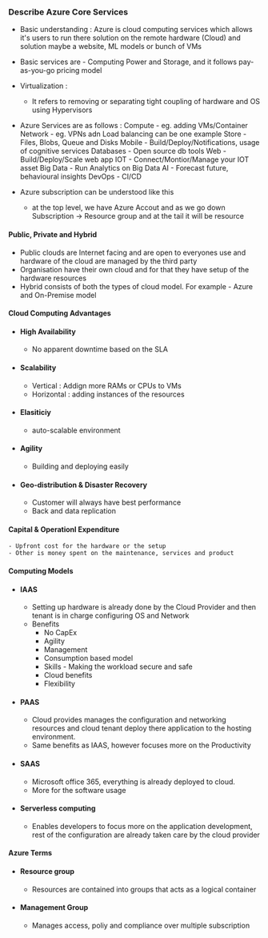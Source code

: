 ### Describe Azure Core Services

- Basic understanding : Azure is cloud computing services which allows it's users to run there solution on the remote hardware (Cloud) and solution maybe a website, ML models or bunch of VMs
- Basic services are - Computing Power and Storage, and it follows pay-as-you-go pricing model

- Virtualization : 
    - It refers to removing or separating tight coupling of hardware and OS using Hypervisors

- Azure Services are as follows  :
    Compute - eg. adding VMs/Container  
    Network - eg. VPNs adn Load balancing can be one example
    Store - Files, Blobs, Queue and Disks
    Mobile - Build/Deploy/Notifications, usage of cognitive services
    Databases - Open source db tools
    Web - Build/Deploy/Scale web app
    IOT - Connect/Montior/Manage your IOT asset
    Big Data - Run Analytics on Big Data
    AI - Forecast future, behavioural insights
    DevOps - CI/CD


- Azure subscription can be understood like this 
    - at the top level, we have Azure Accout and as we go down Subscription -> Resource group and at the tail it will be resource



#### Public, Private and Hybrid 
- Public clouds are Internet facing and are open to everyones use and hardware of the cloud are managed by the third party
- Organisation have their own cloud and for that they have setup of the hardware resources 
- Hybrid consists of both the types of cloud model. For example - Azure and On-Premise model

#### Cloud Computing Advantages

- #### High Availability
    - No apparent downtime based on the SLA

- #### Scalability 
    - Vertical : Addign more RAMs or CPUs to VMs
    - Horizontal : adding instances of the resources

- #### Elasiticiy 
    - auto-scalable environment

- #### Agility 
    - Building and deploying easily

- #### Geo-distribution & Disaster Recovery
    - Customer will always have best performance
    - Back and data replication



#### Capital & Operationl Expenditure
    - Upfront cost for the hardware or the setup
    - Other is money spent on the maintenance, services and product


#### Computing Models
- #### IAAS 
    - Setting up hardware is already done by the Cloud Provider and then tenant is in charge configuring OS and Network
    - Benefits 
        - No CapEx
        - Agility
        - Management
        - Consumption based model
        - Skills - Making the workload secure and safe
        - Cloud benefits
        - Flexibility 
- #### PAAS
    - Cloud provides manages the configuration and networking resources and cloud tenant deploy there application to the hosting environment.
    - Same benefits as IAAS, however focuses more on the Productivity
- #### SAAS
    - Microsoft office 365, everything is already deployed to cloud.
    - More for the software usage 
- #### Serverless computing
    - Enables developers to focus more on the application development, rest of the configuration are already taken care by the cloud provider


#### Azure Terms
- #### Resource group 
    - Resources are contained into groups that acts as a logical container
- #### Management Group
    - Manages access, poliy and compliance over multiple subscription

    
